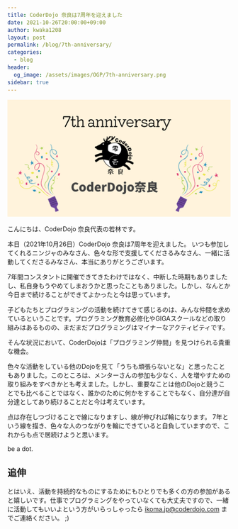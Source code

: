 ```yaml
---
title: CoderDojo 奈良は7周年を迎えました
date: 2021-10-26T20:00:00+09:00
author: kwaka1208
layout: post
permalink: /blog/7th-anniversary/
categories:
  - blog
header:
  og_image: /assets/images/OGP/7th-anniversary.png
sidebar: true
---
```

![](/assets/images/OGP/7th-anniversary.png)

こんにちは、CoderDojo 奈良代表の若林です。

本日（2021年10月26日）CoderDojo 奈良は7周年を迎えました。
いつも参加してくれるニンジャのみなさん、色々な形で支援してくださるみなさん、一緒に活動してくださるみなさん、本当にありがとうございます。

7年間コンスタントに開催できてきたわけではなく、中断した時期もありましたし、私自身もうやめてしまおうかと思ったこともありました。しかし、なんとか今日まで続けることができてよかったと今は思っています。

子どもたちとプログラミングの活動を続けてきて感じるのは、みんな仲間を求めているということです。プログラミング教育必修化やGIGAスクールなどの取り組みはあるものの、まだまだプログラミングはマイナーなアクティビティです。

そんな状況において、CoderDojoは「プログラミング仲間」を見つけられる貴重な機会。

色々な活動をしている他のDojoを見て「うちも頑張らないとな」と思ったこともありました。このところは、メンターさんの参加も少なく、人を増やすための取り組みをすべきかとも考えました。しかし、重要なことは他のDojoと競うことでも比べることではなく、誰かのために何かをすることでもなく、自分達が自分達としてあり続けることだと今は考えています。

点は存在しつづけることで線になりますし、線が伸びれば輪になります。
7年という線を描き、色々な人のつながりを輪にできていると自負していますので、これからも点で居続けようと思います。

be a dot.

## 追伸
とはいえ、活動を持続的なものにするためにもひとりでも多くの方の参加があると嬉しいです。仕事でプログラミングをやっていなくても大丈夫ですので、一緒に活動してもいいよという方がいらっしゃったら [ikoma.jp@coderdojo.com](mailto:ikoma.jp@coderdojo.com) までご連絡ください。 ;)

